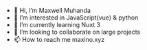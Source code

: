 - 👋 Hi, I’m Maxwell Muhanda
- 👀 I’m interested in JavaScript(vue) & python
- 🌱 I’m currently learning Nuxt 3
- 💞️ I’m looking to collaborate on large projects
- 📫 How to reach me maxino.xyz

<!---
Maxino22/Maxino22 is a ✨ special ✨ repository becausei store all projects that are my lifes work through my coding journey

--->
